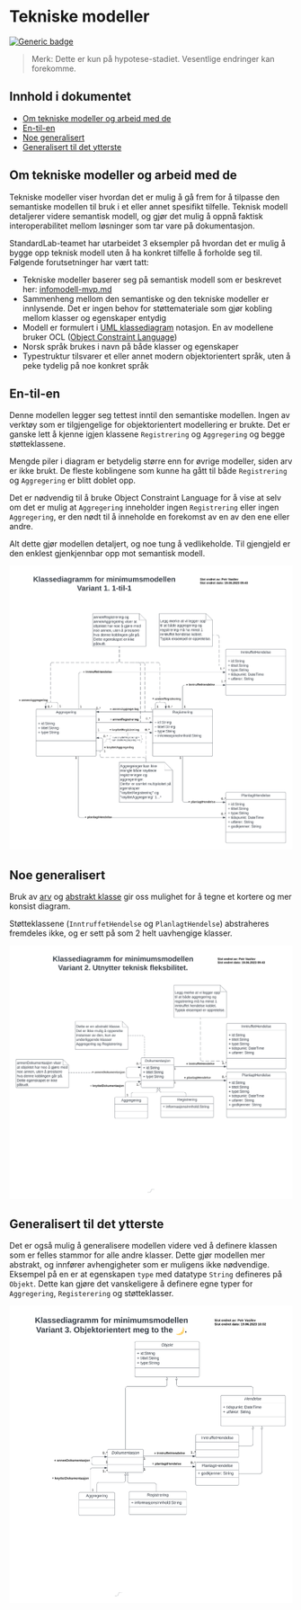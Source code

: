 # Tekniske modeller

[![Generic badge](https://img.shields.io/badge/Status-Kladd-red.svg)](https://shields.io/)

> Merk: Dette er kun på hypotese-stadiet. Vesentlige endringer kan forekomme.

## Innhold i dokumentet

<!-- MarkdownTOC -->

- [Om tekniske modeller og arbeid med de](#om-tekniske-modeller-og-arbeid-med-de)
- [En-til-en](#en-til-en)
- [Noe generalisert](#noe-generalisert)
- [Generalisert til det ytterste](#generalisert-til-det-ytterste)

<!-- /MarkdownTOC -->

## Om tekniske modeller og arbeid med de

Tekniske modeller viser hvordan det er mulig å gå frem for å tilpasse den semantiske modellen til bruk i et eller annet spesifikt tilfelle. Teknisk modell detaljerer videre semantisk modell, og gjør det mulig å oppnå faktisk interoperabilitet mellom løsninger som tar vare på dokumentasjon.

StandardLab-teamet har utarbeidet 3 eksempler på hvordan det er mulig å bygge opp teknisk modell uten å ha konkret tilfelle å forholde seg til. Følgende forutsetninger har vært tatt:

* Tekniske modeller baserer seg på semantisk modell som er beskrevet her: [infomodell-mvp.md](infomodell-mvp.md)
* Sammenheng mellom den semantiske og den tekniske modeller er innlysende. Det er ingen behov for støttemateriale som gjør kobling mellom klasser og egenskaper entydig
* Modell er formulert i [UML klassediagram](https://en.wikipedia.org/wiki/Unified_Modeling_Language) notasjon. En av modellene bruker OCL ([Object Constraint Language](https://en.wikipedia.org/wiki/Object_Constraint_Language))
* Norsk språk brukes i navn på både klasser og egenskaper
* Typestruktur tilsvarer et eller annet modern objektorientert språk, uten å peke tydelig på noe konkret språk

## En-til-en

Denne modellen legger seg tettest inntil den semantiske modellen. Ingen av verktøy som er tilgjengelige for objektorientert modellering er brukte. Det er ganske lett å kjenne igjen klassene `Registrering` og `Aggregering` og begge støtteklassene.

Mengde piler i diagram er betydelig større enn for øvrige modeller, siden arv er ikke brukt. De fleste koblingene som kunne ha gått til både `Registrering` og `Aggregering` er blitt doblet opp.

Det er nødvendig til å bruke Object Constraint Language for å vise at selv om det er mulig at `Aggregering` inneholder ingen `Registrering` eller ingen `Aggregering`, er den nødt til å inneholde en forekomst av en av den ene eller andre.

Alt dette gjør modellen detaljert, og noe tung å vedlikeholde. Til gjengjeld er den enklest gjenkjennbar opp mot semantisk modell.

![Teknisk modell: En-til-en](/standarder/figurer/teknisk-modell-1.png)

## Noe generalisert

Bruk av [arv](https://en.wikipedia.org/wiki/Inheritance_(object-oriented_programming)) og [abstrakt klasse](https://en.wikipedia.org/wiki/Abstract_type) gir oss mulighet for å tegne et kortere og mer konsist diagram.

Støtteklassene (`InntruffetHendelse` og `PlanlagtHendelse`) abstraheres fremdeles ikke, og er sett på som 2 helt uavhengige klasser.

![Teknisk modell: Noe generalisert](/standarder/figurer/teknisk-modell-2.png)


## Generalisert til det ytterste

Det er også mulig å generalisere modellen videre ved å definere klassen som er felles stammor for alle andre klasser. Dette gjør modellen mer abstrakt, og innfører avhengigheter som er muligens ikke nødvendige. Eksempel på en er at egenskapen `type` med datatype `String` defineres på `Objekt`. Dette kan gjøre det vanskeligere å definere egne typer for `Aggregering`, `Registerering` og støtteklasser.


![Teknisk modell: Generalisert](/standarder/figurer/teknisk-modell-3.png)